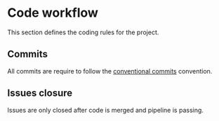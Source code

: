 # Code workflow
This section defines the coding rules for the project.

## Commits
All commits are require to follow the [conventional commits](https://www.conventionalcommits.org/en/v1.0.0/) convention.

## Issues closure
Issues are only closed after code is merged and pipeline is passing.